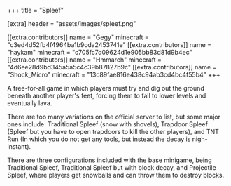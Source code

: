 +++
title = "Spleef"

[extra]
header = "assets/images/spleef.png"

[[extra.contributors]]
name = "Gegy"
minecraft = "c3ed4d52fb4f4964ba1b9cda2453741e"
[[extra.contributors]]
name = "haykam"
minecraft = "c705fc7d09624d1e905bb83d81d9b4ec"
[[extra.contributors]]
name = "Hmmarch"
minecraft = "4d6ee28d9bd345a5a5c4c39b87827b9c"
[[extra.contributors]]
name = "Shock_Micro"
minecraft = "13c89fae816e438c94ab3cd4bc4f55b4"
+++

A free-for-all game in which players must try and dig out the ground beneath another player's feet, forcing them to fall to lower levels and eventually lava.  

There are too many variations on the official server to list, but some major ones include: Traditional Spleef (snow with shovels), Trapdoor Spleef (Spleef but you have to open trapdoors to kill the other players), and TNT Run (In which you do not get any tools, but instead the decay is nigh-instant).  

There are three configurations included with the base minigame, being Traditional Spleef, Traditional Spleef but with block decay, and Projectile Spleef, where players get snowballs and can throw them to destroy blocks. 